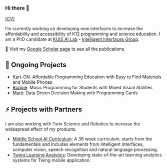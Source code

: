 ### Hi there 👋 

[[CV]](https://drive.google.com/file/d/1xMf8ycVRfI5I42JhirqclYcWHidhi6EV/view?usp=sharing)

I’m currently working on developing new interfaces to increase the affordability and accessibility of K12 programming and science education. I am a PhD candidate at [KUIS AI Lab](https://ai.ku.edu.tr/) - [Intelligent Interfaces Group](https://iui.ku.edu.tr/). 

📝 Visit my [Google Scholar page](https://scholar.google.com/citations?user=Ajpd3NwAAAAJ&hl=en) to see all the publications.

## 🌱 Ongoing Projects

- [Kart-ON](https://karton.ku.edu.tr/): Affordable Programming Education with Easy to Find Materials and Mobile Phones
- [Budgie](https://budgi.es/): Music Programming for Students with Mixed Visual Abilities
- [Marti](https://github.com/karton-project/marti): Data Driven Decision Making with Programming Cards

## ⚡ Projects with Partners

I am also working with Twin Science and Robotics to increase the widespread effect of my products.
- [Middle School AI Curriculum](https://asabuncuoglu13.github.io/explorable-ai/): A 36 week curriculum, starts from the fundamentals and includes elements from intelligent interfaces, computer vision, speech recognition and natural language processing. 
- [Twing Learning Analytics](https://www.twinscience.com/en/twingapp/): Developing state-of-the-art learning analytics systems for Twing mobile application.

